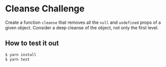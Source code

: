 # Cleanse Challenge

Create a function `cleanse` that removes all the `null` and `undefined` props of a given object. Consider a deep cleanse of the object, not only the first level.

## How to test it out

```bash
$ yarn install
$ yarn test
```
